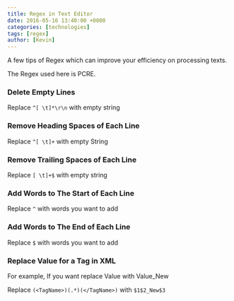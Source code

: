 ```yaml
---
title: Regex in Text Editor
date: 2016-05-16 13:40:00 +0800
categories: [technologies]
tags: [regex]
author: [Kevin]
---
```


A few tips of Regex which can improve your efficiency on processing texts.

The Regex used here is PCRE.

### Delete Empty Lines

Replace `^[ \t]*\r\n` with empty string

### Remove Heading Spaces of Each Line

Replace `^[ \t]+` with empty String

### Remove Trailing Spaces of Each Line

Replace `[ \t]+$` with empty string

### Add Words to The Start of Each Line

Replace `^` with words you want to add

### Add Words to The End of Each Line

Replace `$` with words you want to add

### Replace Value for a Tag in XML

For example, If you want replace <TagName>Value</TagName> with <TagName>Value_New</TagName>

Replace `(<TagName>)(.*)(</TagName>)` with `$1$2_New$3`